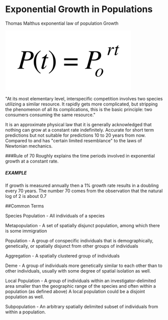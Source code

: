 
# Exponential Growth in Populations

Thomas Malthus exponential law of population Growth

![malthus](malthus.png)

"At its most elementary level, interspecific competition involves two species utilizing a similar resource. It rapidly gets more complicated, but stripping the phenomenon of all its complications, this is the basic principle: two consumers consuming the same resource."

It is an approximate physical law that it is generally acknowledged that nothing can grow at a constant rate indefinitely.
Accurate for short term predictions but not suitable for predictions 10 to 20 years from now.
Compared to and has "certain limited resemblance" to the laws of Newtonian mechanics.

###Rule of 70
Roughly explains the time periods involved in exponential growth at a constant rate.

##### EXAMPLE
If growth is measured annually then a 1% growth rate results in a doubling every 70 years.
The number 70 comes from the observation that the natural log of 2 is about 0.7

##Common Terms


Species Population  - All individuals of a species

Metapopulation - A set of spatially disjunct population, among which there is some immigration

Population - A group of conspecific individuals that is demographically, genetically, or spatially disjunct from other groups of individuals

Aggregation - A spatially clustered group of individuals

Deme - A group of individuals more genetically similar to each other than to other individuals, usually with some degree of spatial isolation as well.

Local Population - A group of individuals within an investigator-delimited area smaller than the geographic range of the species and often within a population (as defined above) A local population could be a disjoint population as well.

Subpopulation - An arbitrary spatially delimited subset of individuals from within a population.
